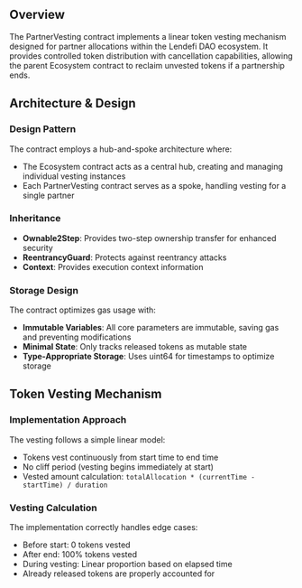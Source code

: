 ## Overview

The PartnerVesting contract implements a linear token vesting mechanism designed for partner allocations within the Lendefi DAO ecosystem. It provides controlled token distribution with cancellation capabilities, allowing the parent Ecosystem contract to reclaim unvested tokens if a partnership ends.

## Architecture & Design

### Design Pattern
The contract employs a hub-and-spoke architecture where:
- The Ecosystem contract acts as a central hub, creating and managing individual vesting instances
- Each PartnerVesting contract serves as a spoke, handling vesting for a single partner

### Inheritance
- **Ownable2Step**: Provides two-step ownership transfer for enhanced security
- **ReentrancyGuard**: Protects against reentrancy attacks
- **Context**: Provides execution context information

### Storage Design
The contract optimizes gas usage with:
- **Immutable Variables**: All core parameters are immutable, saving gas and preventing modifications
- **Minimal State**: Only tracks released tokens as mutable state
- **Type-Appropriate Storage**: Uses uint64 for timestamps to optimize storage

## Token Vesting Mechanism

### Implementation Approach
The vesting follows a simple linear model:
- Tokens vest continuously from start time to end time
- No cliff period (vesting begins immediately at start)
- Vested amount calculation: `totalAllocation * (currentTime - startTime) / duration`

### Vesting Calculation
The implementation correctly handles edge cases:
- Before start: 0 tokens vested
- After end: 100% tokens vested
- During vesting: Linear proportion based on elapsed time
- Already released tokens are properly accounted for